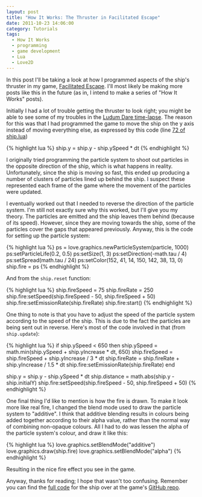 ```yaml
---
layout: post
title: "How It Works: The Thruster in Facilitated Escape"
date: 2011-10-23 14:06:00
category: Tutorials
tags:
  - How It Works
  - programming
  - game development
  - Lua
  - Love2D
---
```


In this post I'll be taking a look at how I programmed aspects of the ship's thruster in my game, [Facilitated Escape](/games/facilitated-escape). I'll most likely be making more posts like this in the future (as in, I intend to make a series of "How It Works" posts).

Initially I had a lot of trouble getting the thruster to look right; you might be able to see some of my troubles in the [Ludum Dare time-lapse](http://www.youtube.com/watch?v=1mFjpDqBEPE). The reason for this was that I had programmed the game to move the ship on the y axis instead of moving everything else, as expressed by this code (line [72 of ship.lua](https://github.com/BlackBulletIV/facilitated-escape/blob/master/modules/ship.lua#L72))

{% highlight lua %}
ship.y = ship.y - ship.ySpeed * dt
{% endhighlight %}

I originally tried programming the particle system to shoot out particles in the opposite direction of the ship, which is what happens in reality. Unfortunately, since the ship is moving so fast, this ended up producing a number of clusters of particles lined up behind the ship. I suspect these represented each frame of the game where the movement of the particles were updated.

I eventually worked out that I needed to reverse the direction of the particle system. I'm still not exactly sure why this worked, but I'll give you my theory. The particles are emitted and the ship leaves them behind (because of its speed). However, since they are moving towards the ship, some of the particles cover the gaps that appeared previously. Anyway, this is the code for setting up the particle system:

{% highlight lua %}
ps = love.graphics.newParticleSystem(particle, 1000)
ps:setParticleLife(0.2, 0.5)
ps:setSize(1, 3)
ps:setDirection(-math.tau / 4)
ps:setSpread(math.tau / 24)
ps:setColor(152, 41, 14, 150, 142, 38, 13, 0)
ship.fire = ps
{% endhighlight %}

And from the `ship.reset` function:

{% highlight lua %}
ship.fireSpeed = 75
ship.fireRate = 250
ship.fire:setSpeed(ship.fireSpeed - 50, ship.fireSpeed + 50)
ship.fire:setEmissionRate(ship.fireRate)
ship.fire:start()
{% endhighlight %}

One thing to note is that you have to adjust the speed of the particle system according to the speed of the ship. This is due to the fact the particles are being sent out in reverse. Here's most of the code involved in that (from `ship.update`):

{% highlight lua %}
if ship.ySpeed < 650 then
  ship.ySpeed = math.min(ship.ySpeed + ship.yIncrease * dt, 650)
  ship.fireSpeed = ship.fireSpeed + ship.yIncrease / 3 * dt
  ship.fireRate = ship.fireRate + ship.yIncrease / 1.5 * dt
  ship.fire:setEmissionRate(ship.fireRate)
end

ship.y = ship.y - ship.ySpeed * dt
ship.distance = math.abs(ship.y - ship.initialY)
ship.fire:setSpeed(ship.fireSpeed - 50, ship.fireSpeed + 50)
{% endhighlight %}

One final thing I'd like to mention is how the fire is drawn. To make it look more like real fire, I changed the blend mode used to draw the particle system to "additive". I think that additive blending results in colours being added together according to their alpha value, rather than the normal way of combining non-opaque colours. All I had to do was lessen the alpha of the particle system's colour, and draw it like this:

{% highlight lua %}
love.graphics.setBlendMode("additive")
love.graphics.draw(ship.fire)
love.graphics.setBlendMode("alpha")
{% endhighlight %}

Resulting in the nice fire effect you see in the game.

Anyway, thanks for reading; I hope that wasn't too confusing. Remember you can find the [full code](https://github.com/BlackBulletIV/facilitated-escape/blob/master/modules/ship.lua) for the ship over at the game's [GitHub repo](https://github.com/BlackBulletIV/facilitated-escape).